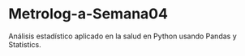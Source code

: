 # Metrolog-a-Semana04
Análisis estadístico aplicado en la salud en Python usando Pandas y Statistics.
